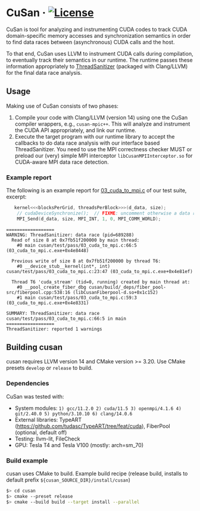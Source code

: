 # CuSan  &middot; [![License](https://img.shields.io/badge/License-BSD%203--Clause-blue.svg)](https://opensource.org/licenses/BSD-3-Clause)

CuSan is tool for analyzing and instrumenting CUDA codes to track CUDA domain-specific memory accesses and synchronization semantics in order to find data races between (asynchronous) CUDA calls and the host.

To that end, CuSan uses LLVM to instrument CUDA calls during compilation, to eventually track their semantics in our runtime.
The runtime passes these information appropriately to [ThreadSanitizer](https://clang.llvm.org/docs/ThreadSanitizer.html) (packaged with Clang/LLVM) for the final data race analysis.

## Usage

Making use of CuSan consists of two phases:

1. Compile your code with Clang/LLVM (version 14) using one the CuSan compiler wrappers, e.g., `cusan-mpic++`.
This will analyze and instrument the CUDA API appropriately, and link our runtime.
2. Execute the target program with our runtime library to accept the callbacks to do data race analysis with our interface based ThreadSanitizer. You need to use the MPI correctness checker MUST or preload our (very) simple MPI interceptor `libCusanMPIInterceptor.so` for CUDA-aware MPI data race detection.


### Example report
The following is an example report for [03_cuda_to_mpi.c](test/pass/03_cuda_to_mpi.c) of our test suite, excerpt:
```c
   kernel<<<blocksPerGrid, threadsPerBlock>>>(d_data, size);
    // cudaDeviceSynchronize();  // FIXME: uncomment otherwise a data race happens
    MPI_Send(d_data, size, MPI_INT, 1, 0, MPI_COMM_WORLD);
```
```
==================
WARNING: ThreadSanitizer: data race (pid=689288)
  Read of size 8 at 0x7fb51f200000 by main thread:
    #0 main cusan/test/pass/03_cuda_to_mpi.c:66:5 (03_cuda_to_mpi.c.exe+0x4e8448)

  Previous write of size 8 at 0x7fb51f200000 by thread T6:
    #0 __device_stub__kernel(int*, int) cusan/test/pass/03_cuda_to_mpi.c:23:47 (03_cuda_to_mpi.c.exe+0x4e81ef)

  Thread T6 'cuda_stream' (tid=0, running) created by main thread at:
    #0 __pool_create_fiber_dbg cusan/build/_deps/fiber_pool-src/fiberpool.cpp:538:16 (libCusanFiberpool-d.so+0x1c152)
    #1 main cusan/test/pass/03_cuda_to_mpi.c:59:3 (03_cuda_to_mpi.c.exe+0x4e8331)

SUMMARY: ThreadSanitizer: data race cusan/test/pass/03_cuda_to_mpi.c:66:5 in main
==================
ThreadSanitizer: reported 1 warnings
```

## Building cusan

cusan requires LLVM version 14 and CMake version >= 3.20. Use CMake presets `develop` or `release`
to build.

### Dependencies
CuSan was tested with:
- System modules: `1) gcc/11.2.0 2) cuda/11.5 3) openmpi/4.1.6 4) git/2.40.0 5) python/3.10.10 6) clang/14.0.6`
- External libraries: TypeART (https://github.com/tudasc/TypeART/tree/feat/cuda), FiberPool (optional, default off)
- Testing: llvm-lit, FileCheck
- GPU: Tesla T4 and Tesla V100 (mostly: arch=sm_70)

### Build example

cusan uses CMake to build. Example build recipe (release build, installs to default prefix
`${cusan_SOURCE_DIR}/install/cusan`)

```sh
$> cd cusan
$> cmake --preset release
$> cmake --build build --target install --parallel
```
